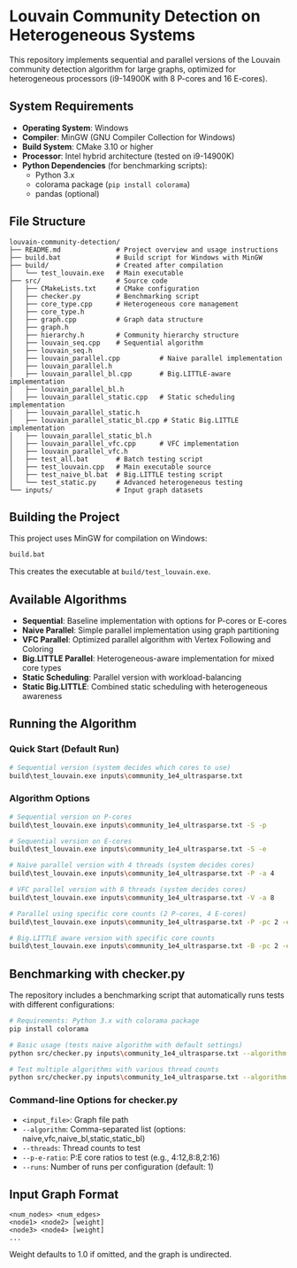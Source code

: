 # Louvain Community Detection on Heterogeneous Systems

This repository implements sequential and parallel versions of the Louvain community detection algorithm for large graphs, optimized for heterogeneous processors (i9-14900K with 8 P-cores and 16 E-cores).

## System Requirements

- **Operating System**: Windows
- **Compiler**: MinGW (GNU Compiler Collection for Windows)
- **Build System**: CMake 3.10 or higher
- **Processor**: Intel hybrid architecture (tested on i9-14900K)
- **Python Dependencies** (for benchmarking scripts):
  - Python 3.x
  - colorama package (`pip install colorama`)
  - pandas (optional)

## File Structure

```
louvain-community-detection/
├── README.md              # Project overview and usage instructions
├── build.bat              # Build script for Windows with MinGW
├── build/                 # Created after compilation
│   └── test_louvain.exe   # Main executable
├── src/                   # Source code
│   ├── CMakeLists.txt     # CMake configuration
│   ├── checker.py         # Benchmarking script
│   ├── core_type.cpp      # Heterogeneous core management
│   ├── core_type.h
│   ├── graph.cpp          # Graph data structure
│   ├── graph.h
│   ├── hierarchy.h        # Community hierarchy structure
│   ├── louvain_seq.cpp    # Sequential algorithm
│   ├── louvain_seq.h
│   ├── louvain_parallel.cpp          # Naive parallel implementation
│   ├── louvain_parallel.h
│   ├── louvain_parallel_bl.cpp       # Big.LITTLE-aware implementation
│   ├── louvain_parallel_bl.h
│   ├── louvain_parallel_static.cpp   # Static scheduling implementation
│   ├── louvain_parallel_static.h
│   ├── louvain_parallel_static_bl.cpp # Static Big.LITTLE implementation
│   ├── louvain_parallel_static_bl.h
│   ├── louvain_parallel_vfc.cpp      # VFC implementation
│   ├── louvain_parallel_vfc.h
│   ├── test_all.bat       # Batch testing script
│   ├── test_louvain.cpp   # Main executable source
│   ├── test_naive_bl.bat  # Big.LITTLE testing script
│   └── test_static.py     # Advanced heterogeneous testing
└── inputs/                # Input graph datasets
```

## Building the Project

This project uses MinGW for compilation on Windows:

```bash
build.bat
```

This creates the executable at `build/test_louvain.exe`.

## Available Algorithms

- **Sequential**: Baseline implementation with options for P-cores or E-cores
- **Naive Parallel**: Simple parallel implementation using graph partitioning
- **VFC Parallel**: Optimized parallel algorithm with Vertex Following and Coloring
- **Big.LITTLE Parallel**: Heterogeneous-aware implementation for mixed core types
- **Static Scheduling**: Parallel version with workload-balancing
- **Static Big.LITTLE**: Combined static scheduling with heterogeneous awareness

## Running the Algorithm

### Quick Start (Default Run)

```bash
# Sequential version (system decides which cores to use)
build\test_louvain.exe inputs\community_1e4_ultrasparse.txt
```

### Algorithm Options

```bash
# Sequential version on P-cores
build\test_louvain.exe inputs\community_1e4_ultrasparse.txt -S -p

# Sequential version on E-cores
build\test_louvain.exe inputs\community_1e4_ultrasparse.txt -S -e

# Naive parallel version with 4 threads (system decides cores)
build\test_louvain.exe inputs\community_1e4_ultrasparse.txt -P -a 4

# VFC parallel version with 8 threads (system decides cores)
build\test_louvain.exe inputs\community_1e4_ultrasparse.txt -V -a 8

# Parallel using specific core counts (2 P-cores, 4 E-cores)
build\test_louvain.exe inputs\community_1e4_ultrasparse.txt -P -pc 2 -ec 4

# Big.LITTLE aware version with specific core counts
build\test_louvain.exe inputs\community_1e4_ultrasparse.txt -B -pc 2 -ec 6
```

## Benchmarking with checker.py

The repository includes a benchmarking script that automatically runs tests with different configurations:

```bash
# Requirements: Python 3.x with colorama package
pip install colorama

# Basic usage (tests naive algorithm with default settings)
python src/checker.py inputs\community_1e4_ultrasparse.txt --algorithm naive

# Test multiple algorithms with various thread counts
python src/checker.py inputs\community_1e4_ultrasparse.txt --algorithm naive,vfc --threads 1,2,4,8,16
```

### Command-line Options for checker.py

- `<input_file>`: Graph file path
- `--algorithm`: Comma-separated list (options: naive,vfc,naive_bl,static,static_bl)
- `--threads`: Thread counts to test
- `--p-e-ratio`: P:E core ratios to test (e.g., 4:12,8:8,2:16)
- `--runs`: Number of runs per configuration (default: 1)

## Input Graph Format

```
<num_nodes> <num_edges>
<node1> <node2> [weight]
<node3> <node4> [weight]
...
```

Weight defaults to 1.0 if omitted, and the graph is undirected.